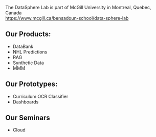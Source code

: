 The DataSphere Lab is part of McGill University in Montreal, Quebec, Canada
<br>https://www.mcgill.ca/bensadoun-school/data-sphere-lab

## Our Products:

- DataBank
- NHL Predictions
- RAG
- Synthetic Data
- MMM

## Our Prototypes:
- Curriculum OCR Classifier
- Dashboards

## Our Seminars
- Cloud

<!--

**Here are some ideas to get you started:**

🙋‍♀️ A short introduction - what is your organization all about?
🌈 Contribution guidelines - how can the community get involved?
👩‍💻 Useful resources - where can the community find your docs? Is there anything else the community should know?
🍿 Fun facts - what does your team eat for breakfast?
🧙 Remember, you can do mighty things with the power of [Markdown](https://docs.github.com/github/writing-on-github/getting-started-with-writing-and-formatting-on-github/basic-writing-and-formatting-syntax)
-->
